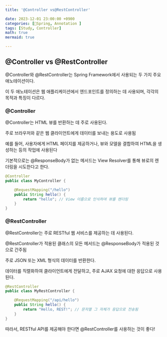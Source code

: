 ```yaml
---
title: '@Controller vs@RestController'

date: 2023-12-01 23:00:00 +0900
categories: [🌼Spring, Annotation ]
tags: [Study, Controller]
math: true
mermaid: true

---
```

##  **@Controller vs @RestController**

@Controller와 @RestController는 Spring Framework에서 사용되는 두 가지 주요 애노테이션이다.

이 두 애노테이션은 웹 애플리케이션에서 엔드포인트를 정의하는 데 사용되며, 각각의 목적과 특징이 다르다.

### **@Controller**

@Controller는 HTML 뷰를 반환하는 데 주로 사용된다.

주로 브라우저와 같은 웹 클라이언트에게 데이터를 보내는 용도로 사용됨

예를 들어, 사용자에게 HTML 페이지를 제공하거나, 뷰와 모델을 결합하여 HTML을 생성하는 등의 작업에 사용된다

기본적으로는 @ResponseBody가 없는 메서드는 View Resolver를 통해 뷰로의 렌더링을 시도한다고 한다.

```java
@Controller
public class MyController {

    @RequestMapping("/hello")
    public String hello() {
        return "hello"; // View 이름으로 인식하여 뷰를 렌더링
    }
}
```
### **@RestController**

@RestController는 주로 RESTful 웹 서비스를 제공하는 데 사용된다.

@RestController가 적용된 클래스의 모든 메서드는 @ResponseBody가 적용된 것으로 간주됨

주로 JSON 또는 XML 형식의 데이터를 반환한다.

데이터를 직렬화하여 클라이언트에게 전달하고, 주로 AJAX 요청에 대한 응답으로 사용된다.

```java
@RestController
public class MyRestController {

    @RequestMapping("/api/hello")
    public String hello() {
        return "Hello, REST!"; // 문자열 그 자체가 응답으로 전송됨
    }
}
```

따라서, RESTful API를 제공해야 한다면 @RestController를 사용하는 것이 좋다!

